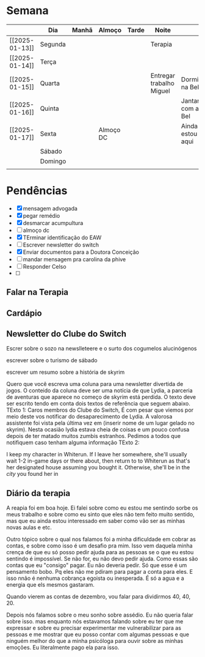 # Semana
|                | **Dia** | Manhã | Almoço    | Tarde | Noite                    |                  |
| -------------- | ------- | ----- | --------- | ----- | ------------------------ | ---------------- |
| [[2025-01-13]] | Segunda |       |           |       | Terapia                  |                  |
| [[2025-01-14]] | Terça   |       |           |       |                          |                  |
| [[2025-01-15]] | Quarta  |       |           |       | Entregar trabalho Miguel | Dormir na Bel    |
| [[2025-01-16]] | Quinta  |       |           |       |                          | Jantar com a Bel |
| [[2025-01-17]] | Sexta   |       | Almoço DC |       |                          | Ainda estou aqui |
|                | Sábado  |       |           |       |                          |                  |
|                | Domingo |       |           |       |                          |                  |
|                |         |       |           |       |                          |                  |

# Pendências
- [x] mensagem advogada
- [x] pegar remédio
- [x] desmarcar acumpultura
- [ ] almoço dc
- [x] TErminar identificação do EAW
- [ ] Escrever newsletter do switch
- [x] Enviar documentos para a Doutora Conceição
- [ ] mandar mensagem pra carolina da phive
- [ ] Responder Celso
- [ ] 

## Falar na Terapia

## Cardápio

## Newsletter do Clube do Switch


Escrer sobre o sozo na newslleteere e o surto dos cogumelos alucinógenos 

escrever sobre o turismo de sábado

escrever um resumo sobre a história de skyrim

Quero que você escreva uma coluna para uma newsletter divertida de jogos. O conteido da coluna deve ser uma notícia de que Lydia, a parceria de aventuras que aparece no começo de skyrim está perdida. O texto deve ser escrito tendo em conta dois textos de referência que seguem abaixo. 
TExto 1: 
	 Caros membros do Clube do Switch, 
	 É com pesar que viemos por meio deste vos notificar do desaparecimento de Lydia. A valorosa assistente foi vista pela última vez em (inserir nome de um lugar gelado no skyrim). Nesta ocasião lydia estava cheia de coisas e um pouco confusa depois de ter matado muitos zumbis estranhos. 
	 Pedimos a todos que notifiquem caso tenham alguma informação 
TExto 2: 

I keep my character in Whiterun. If I leave her somewhere, she'll usually wait 1-2 in-game days or there about, then return to to Whiterun as that's her designated house assuming you bought it. Otherwise, she'll be in the *city* you found her in
## Diário da terapia
A reapia foi em boa hoje. Ei falei sobre como eu estou me sentindo sorbe os meus trabalho e sobre como eu sinto que eles não tem feito muito sentido, mas que eu ainda estou interessado em saber como vão ser as minhas novas aulas e etc. 

Outro tópico sobre o qual nos falamos foi a minha dificuldade em cobrar as contas, e sobre como isso é um desafio pra mim. Isso vem daquela minha crença de que eu só posso pedir ajuda para as pessoas se o que eu estou sentindo é impossível. Se não for, eu não devo pedir ajuda. Como essas são contas que eu "consigo" pagar. Eu não deveria pedir. Só que esse é um pensamento bobo. Pq eles não me pdiram para pagar a conta para eles. E isso nnão é nenhuma cobrança egoista ou inesperada. É só a agua e a energia que els mesmos gastaram. 



Quando vierem as contas de dezembro, vou falar para dividirmos 40, 40, 20.

Depois nós falamos sobre o meu sonho sobre assédio. Eu não queria falar sobre isso. mas enquanto nós estavamos falando sobre eu ter que me expressar e sobre eu precisar experimentar me vulnerabilizar para as pessoas e me mostrar que eu posso contar com algumas pessoas e que ninguém melhor do que a minha psicóloga para ouvir sobre as minhas emoções. Eu literalmente pago ela para isso.  